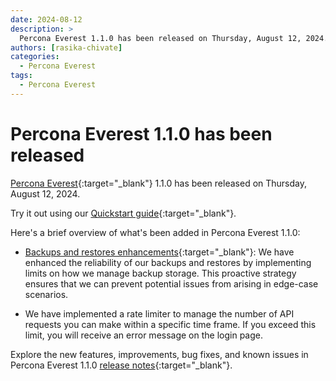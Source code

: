 ```yaml
---
date: 2024-08-12
description: >
  Percona Everest 1.1.0 has been released on Thursday, August 12, 2024.
authors: [rasika-chivate]
categories:
  - Percona Everest
tags:
  - Percona Everest
---
```


# Percona Everest 1.1.0 has been released

<!-- more -->

[Percona Everest](https://docs.percona.com/everest/index.html){:target="_blank"} 1.1.0 has been released on Thursday, August 12, 2024. 

Try it out using our [Quickstart guide](https://docs.percona.com/everest/quickstart-guide/quick-install.html){:target="_blank"}.

Here's a brief overview of what's been added in Percona Everest 1.1.0:

- [Backups and restores enhancements](https://docs.percona.com/everest/release-notes/Percona-Everest-1.1.0-%282024-08-12%29.html#enhancements-for-postgresql-disaster-recovery){:target="_blank"}: We have enhanced the reliability of our backups and restores by implementing limits on how we manage backup storage. This proactive strategy ensures that we can prevent potential issues from arising in edge-case scenarios.

- We have implemented a rate limiter to manage the number of API requests you can make within a specific time frame. If you exceed this limit, you will receive an error message on the login page.


Explore the new features, improvements, bug fixes, and known issues in Percona Everest 1.1.0 [release notes](https://docs.percona.com/everest/release-notes/Percona-Everest-1.1.0-%282024-08-12%29.html){:target="_blank"}.